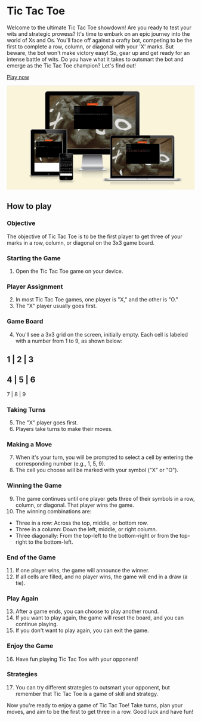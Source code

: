 # Tic Tac Toe

Welcome to the ultimate Tic Tac Toe showdown! Are you ready to test your wits and strategic prowess? It's time to embark on an epic journey into the world of Xs and Os. You'll face off against a crafty bot, competing to be the first to complete a row, column, or diagonal with your 'X' marks. But beware, the bot won't make victory easy! So, gear up and get ready for an intense battle of wits. Do you have what it takes to outsmart the bot and emerge as the Tic Tac Toe champion? Let's find out!

[Play now](images/readme/tic-tac-toe-breakpoints-.png)

![Game at different breakpoints](images/readme/tic-tac-toe-breakpoints-.png)

## How to play

### Objective

The objective of Tic Tac Toe is to be the first player to get three of your marks in a row, column, or diagonal on the 3x3 game board.

### Starting the Game

1. Open the Tic Tac Toe game on your device.

### Player Assignment

2. In most Tic Tac Toe games, one player is "X," and the other is "O."
3. The "X" player usually goes first.

### Game Board

4. You'll see a 3x3 grid on the screen, initially empty. Each cell is labeled with a number from 1 to 9, as shown below:

1 | 2 | 3
---------
4 | 5 | 6
---------
7 | 8 | 9


### Taking Turns

5. The "X" player goes first.
6. Players take turns to make their moves.

### Making a Move

7. When it's your turn, you will be prompted to select a cell by entering the corresponding number (e.g., 1, 5, 9).
8. The cell you choose will be marked with your symbol ("X" or "O").

### Winning the Game

9. The game continues until one player gets three of their symbols in a row, column, or diagonal. That player wins the game.
10. The winning combinations are:
 - Three in a row: Across the top, middle, or bottom row.
 - Three in a column: Down the left, middle, or right column.
 - Three diagonally: From the top-left to the bottom-right or from the top-right to the bottom-left.

### End of the Game

11. If one player wins, the game will announce the winner.
12. If all cells are filled, and no player wins, the game will end in a draw (a tie).

### Play Again

13. After a game ends, you can choose to play another round.
14. If you want to play again, the game will reset the board, and you can continue playing.
15. If you don't want to play again, you can exit the game.

### Enjoy the Game

16. Have fun playing Tic Tac Toe with your opponent!

### Strategies

17. You can try different strategies to outsmart your opponent, but remember that Tic Tac Toe is a game of skill and strategy.

Now you're ready to enjoy a game of Tic Tac Toe! Take turns, plan your moves, and aim to be the first to get three in a row. Good luck and have fun!


